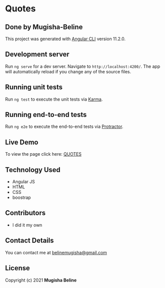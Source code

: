 # Quotes

 ## Done by Mugisha-Beline

This project was generated with [Angular CLI](https://github.com/angular/angular-cli) version 11.2.0.

## Development server

Run `ng serve` for a dev server. Navigate to `http://localhost:4200/`. The app will automatically reload if you change any of the source files.

## Running unit tests

Run `ng test` to execute the unit tests via [Karma](https://karma-runner.github.io).

## Running end-to-end tests

Run `ng e2e` to execute the end-to-end tests via [Protractor](http://www.protractortest.org/).

## Live Demo
To view the page click here: [QUOTES](https://Mugisha-Beline.github.io/quotes-app/)

## Technology Used
+ Angular JS
+ HTML 
+ CSS
+ boostrap

## Contributors
- I did it my own

## Contact Details
You can contact me at belinemugisha@gmail.com

## License

Copyright (c) 2021 **Mugisha Beline**